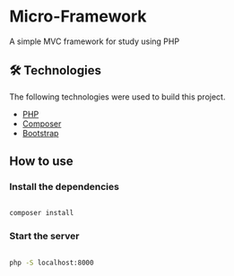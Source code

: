 <h1> Micro-Framework</h1>
<p> A simple MVC framework for study using PHP</p>

 <h2>🛠 Technologies</h2>

<p>The following technologies were used to build this project.</p>

<ul>
 <li><a href="https://www.php.net/">PHP</a></li>
 <li><a href="https://getcomposer.org/">Composer</a></li>
 <li><a href="https://getbootstrap.com/">Bootstrap</a></li>
 </ul>

<h2>How to use</h2>

<h3>Install the dependencies</h3>

 ```bash 
 
composer install

```

<h3>Start the server</h3>

```bash

php -S localhost:8000

```

